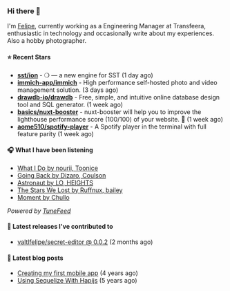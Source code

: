 ### Hi there 👋

I'm [Felipe](https://felipevm.com), currently working as a Engineering Manager at Transfeera, enthusiastic in technology and occasionally write about my experiences. Also a hobby photographer.

#### ⭐ Recent Stars
- **[sst/ion](https://github.com/sst/ion)** - ❍ — a new engine for SST (1 day ago)
- **[immich-app/immich](https://github.com/immich-app/immich)** - High performance self-hosted photo and video management solution. (3 days ago)
- **[drawdb-io/drawdb](https://github.com/drawdb-io/drawdb)** - Free, simple, and intuitive online database design tool and SQL generator. (1 week ago)
- **[basics/nuxt-booster](https://github.com/basics/nuxt-booster)** - nuxt-booster will help you to improve the lighthouse performance score (100/100) of your website. 🚀 (1 week ago)
- **[aome510/spotify-player](https://github.com/aome510/spotify-player)** - A Spotify player in the terminal with full feature parity (1 week ago)

#### 🎧 What I have been listening
- [What I Do by nourii, Toonice](https://open.spotify.com/track/0Kafnq4fSsY5wL7p6v3OBR)
- [Going Back by Dizaro, Coulson](https://open.spotify.com/track/11BjuBxJP9XHeoBap42maV)
- [Astronaut by LO, HEIGHTS](https://open.spotify.com/track/6nMcQh09lWR6Tup4v9ooIg)
- [The Stars We Lost by Ruffnux, bailey](https://open.spotify.com/track/6KwVp2YhIsadVhHHeAdqEg)
- [Moment by Chullo](https://open.spotify.com/track/3Hr78SdTS9CZGTTcr4yBYG)

_Powered by [TuneFeed](https://tunefeed.app?ref=valtlfelipe-gh-profile)_ 

#### 🚀 Latest releases I've contributed to


- [valtlfelipe/secret-editor @ 0.0.2](https://github.com/valtlfelipe/secret-editor/releases/tag/0.0.2) (2 months ago)

#### 📄 Latest blog posts
- [Creating my first mobile app](https://felipevm.com/posts/creating-my-first-mobile-app/) (4 years ago)
- [Using Sequelize With Hapijs](https://felipevm.com/posts/using-sequelize-with-hapijs/) (5 years ago)
